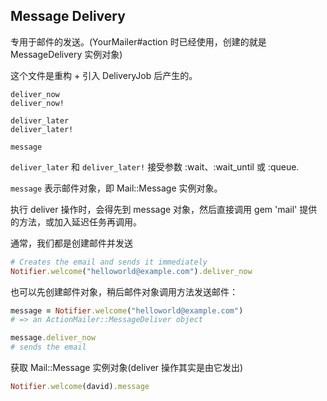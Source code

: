 ## Message Delivery

专用于邮件的发送。(YourMailer#action 时已经使用，创建的就是 MessageDelivery 实例对象)

这个文件是重构 + 引入 DeliveryJob 后产生的。

```
deliver_now
deliver_now!

deliver_later
deliver_later!

message
```

`deliver_later` 和 `deliver_later!` 接受参数 :wait、:wait_until 或 :queue.

`message` 表示邮件对象，即 Mail::Message 实例对象。

执行 deliver 操作时，会得先到 message 对象，然后直接调用 gem 'mail' 提供的方法，或加入延迟任务再调用。

通常，我们都是创建邮件并发送

```ruby
# Creates the email and sends it immediately
Notifier.welcome("helloworld@example.com").deliver_now
```

也可以先创建邮件对象，稍后邮件对象调用方法发送邮件：

```ruby
message = Notifier.welcome("helloworld@example.com")
# => an ActionMailer::MessageDeliver object

message.deliver_now
# sends the email
```

获取 Mail::Message 实例对象(deliver 操作其实是由它发出)

```ruby
Notifier.welcome(david).message
```
